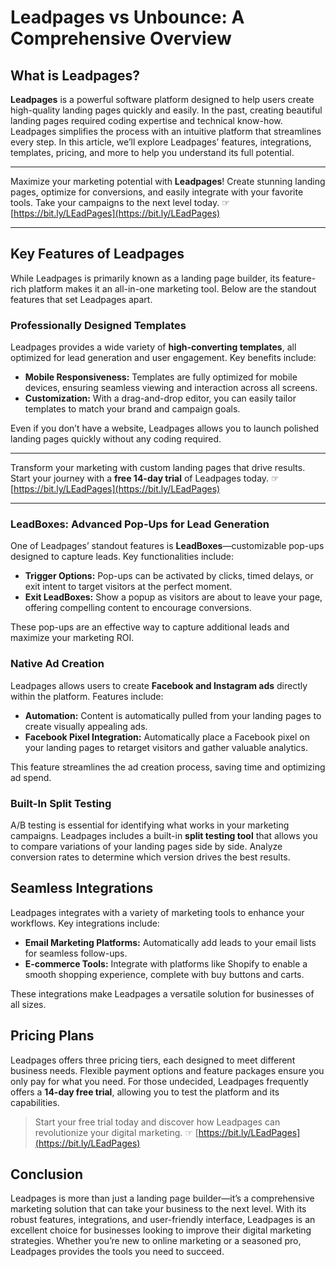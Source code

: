 # Leadpages vs Unbounce: A Comprehensive Overview

## What is Leadpages?

**Leadpages** is a powerful software platform designed to help users create high-quality landing pages quickly and easily. In the past, creating beautiful landing pages required coding expertise and technical know-how. Leadpages simplifies the process with an intuitive platform that streamlines every step. In this article, we’ll explore Leadpages’ features, integrations, templates, pricing, and more to help you understand its full potential.

---

Maximize your marketing potential with **Leadpages**! Create stunning landing pages, optimize for conversions, and easily integrate with your favorite tools. Take your campaigns to the next level today. ☞ [https://bit.ly/LEadPages](https://bit.ly/LEadPages)

---

## Key Features of Leadpages

While Leadpages is primarily known as a landing page builder, its feature-rich platform makes it an all-in-one marketing tool. Below are the standout features that set Leadpages apart.

### Professionally Designed Templates

Leadpages provides a wide variety of **high-converting templates**, all optimized for lead generation and user engagement. Key benefits include:

- **Mobile Responsiveness:** Templates are fully optimized for mobile devices, ensuring seamless viewing and interaction across all screens.
- **Customization:** With a drag-and-drop editor, you can easily tailor templates to match your brand and campaign goals.

Even if you don’t have a website, Leadpages allows you to launch polished landing pages quickly without any coding required.

---

Transform your marketing with custom landing pages that drive results. Start your journey with a **free 14-day trial** of Leadpages today. ☞ [https://bit.ly/LEadPages](https://bit.ly/LEadPages)

---

### LeadBoxes: Advanced Pop-Ups for Lead Generation

One of Leadpages’ standout features is **LeadBoxes**—customizable pop-ups designed to capture leads. Key functionalities include:

- **Trigger Options:** Pop-ups can be activated by clicks, timed delays, or exit intent to target visitors at the perfect moment.
- **Exit LeadBoxes:** Show a popup as visitors are about to leave your page, offering compelling content to encourage conversions.

These pop-ups are an effective way to capture additional leads and maximize your marketing ROI.

### Native Ad Creation

Leadpages allows users to create **Facebook and Instagram ads** directly within the platform. Features include:

- **Automation:** Content is automatically pulled from your landing pages to create visually appealing ads.
- **Facebook Pixel Integration:** Automatically place a Facebook pixel on your landing pages to retarget visitors and gather valuable analytics.

This feature streamlines the ad creation process, saving time and optimizing ad spend.

### Built-In Split Testing

A/B testing is essential for identifying what works in your marketing campaigns. Leadpages includes a built-in **split testing tool** that allows you to compare variations of your landing pages side by side. Analyze conversion rates to determine which version drives the best results.

## Seamless Integrations

Leadpages integrates with a variety of marketing tools to enhance your workflows. Key integrations include:

- **Email Marketing Platforms:** Automatically add leads to your email lists for seamless follow-ups.
- **E-commerce Tools:** Integrate with platforms like Shopify to enable a smooth shopping experience, complete with buy buttons and carts.

These integrations make Leadpages a versatile solution for businesses of all sizes.

## Pricing Plans

Leadpages offers three pricing tiers, each designed to meet different business needs. Flexible payment options and feature packages ensure you only pay for what you need. For those undecided, Leadpages frequently offers a **14-day free trial**, allowing you to test the platform and its capabilities.

> Start your free trial today and discover how Leadpages can revolutionize your digital marketing. ☞ [https://bit.ly/LEadPages](https://bit.ly/LEadPages)

## Conclusion

Leadpages is more than just a landing page builder—it’s a comprehensive marketing solution that can take your business to the next level. With its robust features, integrations, and user-friendly interface, Leadpages is an excellent choice for businesses looking to improve their digital marketing strategies. Whether you’re new to online marketing or a seasoned pro, Leadpages provides the tools you need to succeed.
